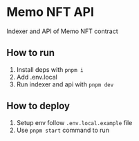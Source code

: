 # Memo NFT API

Indexer and API of Memo NFT contract


## How to run
1. Install deps with `pnpm i`
2. Add .env.local
2. Run indexer and api with `pnpm dev`

## How to deploy
1. Setup env follow `.env.local.example` file
2. Use `pnpm start` command to run
